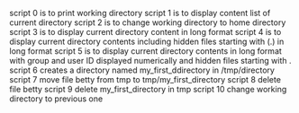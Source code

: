 script 0 is to print  working directory 
script 1 is to display content list of current directory
script 2 is to change working directory to home directory
script 3 is to display current directory content in long format
script 4 is to display current directory contents including hidden files starting with (.) in long format
script 5 is to display current directory contents in long format with group and user ID displayed numerically and hidden files starting with .
script 6 creates a directory named my_first_ddirectory in /tmp/directory
script 7 move file betty from tmp to tmp/my_first_directory
script 8 delete file betty
script 9 delete my_first_directory in tmp
script 10 change working directory to previous one 